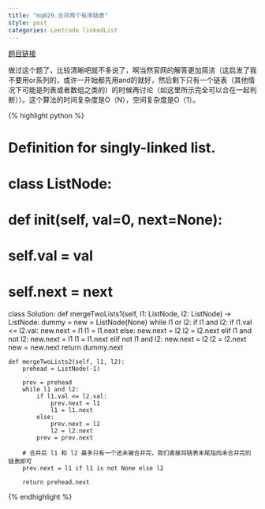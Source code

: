 ```yaml
---
title: "mq029.合并两个有序链表"
style: post
categories: Leetcode linkedList
---
```


[题目链接](https://leetcode-cn.com/problems/merge-two-sorted-lists/)

做过这个题了，比较清晰吧就不多说了，啊当然官网的解答更加简洁（这启发了我不要用or系列的，或许一开始都先用and的就好，然后剩下只有一个链表（其他情况下可能是列表或者数组之类的）的时候再讨论（如这里所示完全可以合在一起判断））。这个算法的时间复杂度是O（N），空间复杂度是O（1）。

{% highlight python %}

# Definition for singly-linked list.
# class ListNode:
#     def __init__(self, val=0, next=None):
#         self.val = val
#         self.next = next
class Solution:
    def mergeTwoLists1(self, l1: ListNode, l2: ListNode) -> ListNode:
        dummy = new = ListNode(None)
        while l1 or l2:
            if l1 and l2:
                if l1.val <= l2.val:
                    new.next = l1
                    l1 = l1.next
                else:
                    new.next = l2
                    l2 = l2.next
            elif l1 and not l2:
                new.next = l1
                l1 = l1.next
            elif not l1 and l2:
                new.next = l2
                l2 = l2.next
            new = new.next
        return dummy.next

    def mergeTwoLists2(self, l1, l2):
        prehead = ListNode(-1)

        prev = prehead
        while l1 and l2:
            if l1.val <= l2.val:
                prev.next = l1
                l1 = l1.next
            else:
                prev.next = l2
                l2 = l2.next            
            prev = prev.next

        # 合并后 l1 和 l2 最多只有一个还未被合并完，我们直接将链表末尾指向未合并完的链表即可
        prev.next = l1 if l1 is not None else l2

        return prehead.next

{% endhighlight %}

